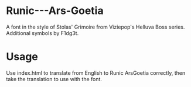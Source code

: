 # Runic---Ars-Goetia
A font in the style of Stolas' Grimoire from Viziepop's Helluva Boss series.
Additional symbols by F1dg3t.

# Usage
Use index.html to translate from English to Runic ArsGoetia correctly, then take the translation to use with the font.
